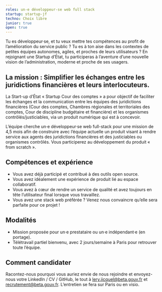 ```yaml
---
roles: un-e développeur-se web full stack
startup: startup-jf
techno: Choix libre
junior: true
open: true
---
```


Tu es développeur·se, et tu veux mettre tes compétences au profit de l’amélioration du service public ? Tu es à ton aise dans les contextes de petites équipes autonomes, agiles, et proches de leurs utilisateurs ? En rejoignant une Startup d’État, tu participeras à l’aventure d’une nouvelle vision de l’administration, moderne et proche de ses usagers.

<!--more-->

## La mission : Simplifier les échanges entre les juridictions financières et leurs interlocuteurs.

La Start-up d’État « Startup Cour des comptes » a pour objectif de faciliter les échanges et la communication entre les équipes des juridictions financières (Cour des comptes, Chambres régionales et territoriales des comptes, Cour de discipline budgétaire et financière) et les organismes contrôlés/justiciables, via un produit numérique qui est à concevoir.

L’équipe cherche un·e développeur·se web full-stack pour une mission de 4,5 mois afin de construire avec l’équipe actuelle un produit visant à rendre service aux agents des juridictions financières et des justiciables ou organismes contrôlés. Vous participerez au développement du produit « from scratch ».

## Compétences et expérience
- Vous avez déjà participé et contribué à des outils open source.
- Vous avez idéalement une expérience de produit lié au espace collaboratif.
- Vous avez à cœur de rendre un service de qualité et avez toujours en tête l’utilisateur final lorsque vous travaillez.
- Vous avez une stack web préférée ? Venez nous convaincre qu’elle sera parfaite pour ce projet !

## Modalités
- Mission proposée pour un·e prestataire ou un·e indépendant·e (en portage).
- Télétravail partiel bienvenu, avec 2 jours/semaine à Paris pour retrouver toute l’équipe.

## Comment candidater
Racontez-nous pourquoi vous auriez envie de nous rejoindre et envoyez-nous votre LinkedIn / CV / GitHub, le tout à lery.jicquel@beta.gouv.fr et recrutement@beta.gouv.fr. L’entretien se fera sur Paris ou en visio.
